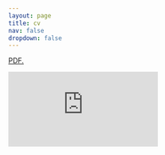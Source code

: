 ```yaml
---
layout: page
title: cv
nav: false
dropdown: false
---
```


<a href="https://github.com/jennjiwon/jennjiwon.github.io/raw/master/assets/pdf/CV_jiwonjennoh%20(2).pdf" target="_blank">PDF.</a>

<embed src="https://github.com/jennjiwon/jennjiwon.github.io/raw/master/assets/pdf/CV_jiwonjennoh%20(2).pdf" />
